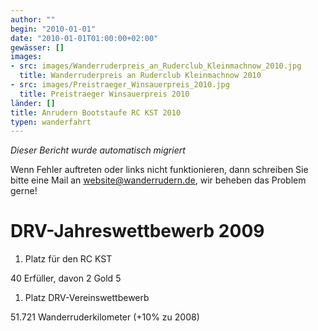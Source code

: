 ```yaml
---
author: ""
begin: "2010-01-01"
date: "2010-01-01T01:00:00+02:00"
gewässer: []
images:
- src: images/Wanderruderpreis_an_Ruderclub_Kleinmachnow_2010.jpg
  title: Wanderruderpreis an Ruderclub Kleinmachnow 2010
- src: images/Preistraeger_Winsauerpreis_2010.jpg
  title: Preistraeger Winsauerpreis 2010
länder: []
title: Anrudern Bootstaufe RC KST 2010
typen: wanderfahrt
---
```



*Dieser Bericht wurde automatisch migriert*

Wenn Fehler auftreten oder links nicht funktionieren, dann schreiben Sie bitte eine Mail an website@wanderrudern.de, wir beheben das Problem gerne!



# DRV-Jahreswettbewerb 2009


1. Platz für den RC KST

40 Erfüller, davon 2 Gold 5

1. Platz DRV-Vereinswettbewerb

51.721 Wanderruderkilometer (+10% zu 2008)
